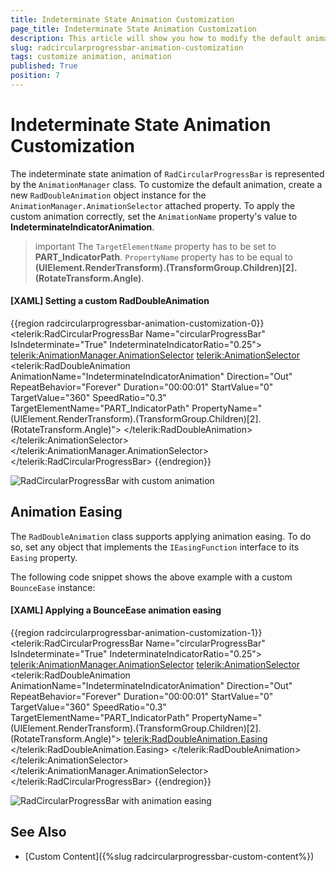 ```yaml
---
title: Indeterminate State Animation Customization
page_title: Indeterminate State Animation Customization
description: This article will show you how to modify the default animation of RadCircularProgressBar control.
slug: radcircularprogressbar-animation-customization
tags: customize animation, animation
published: True
position: 7
---
```


# Indeterminate State Animation Customization

The indeterminate state animation of `RadCircularProgressBar` is represented by the `AnimationManager` class. To customize the default animation, create a new `RadDoubleAnimation` object instance for the `AnimationManager.AnimationSelector` attached property. To apply the custom animation correctly, set the `AnimationName` property's value to __IndeterminateIndicatorAnimation__.

>important The `TargetElementName` property has to be set to __PART\_IndicatorPath__. `PropertyName` property has to be equal to __(UIElement.RenderTransform).(TransformGroup.Children)[2].(RotateTransform.Angle)__.

#### __[XAML] Setting a custom RadDoubleAnimation__
{{region radcircularprogressbar-animation-customization-0}}
    <telerik:RadCircularProgressBar Name="circularProgressBar" 
                                    IsIndeterminate="True"
                                    IndeterminateIndicatorRatio="0.25">
        <telerik:AnimationManager.AnimationSelector>
            <telerik:AnimationSelector>
                <telerik:RadDoubleAnimation AnimationName="IndeterminateIndicatorAnimation"
                                            Direction="Out" 
                                            RepeatBehavior="Forever" 
                                            Duration="00:00:01" 
                                            StartValue="0"
                                            TargetValue="360"
                                            SpeedRatio="0.3"
                                            TargetElementName="PART_IndicatorPath"
                                            PropertyName="(UIElement.RenderTransform).(TransformGroup.Children)[2].(RotateTransform.Angle)">
                </telerik:RadDoubleAnimation>
            </telerik:AnimationSelector>
        </telerik:AnimationManager.AnimationSelector>
    </telerik:RadCircularProgressBar>
{{endregion}}

![RadCircularProgressBar with custom animation](images/radcircularprogressbar-animation-customization-0.gif)

## Animation Easing

The `RadDoubleAnimation` class supports applying animation easing. To do so, set any object that implements the `IEasingFunction` interface to its `Easing` property.

The following code snippet shows the above example with a custom `BounceEase` instance:

#### __[XAML] Applying a BounceEase animation easing__
{{region radcircularprogressbar-animation-customization-1}}
    <telerik:RadCircularProgressBar Name="circularProgressBar" 
                                    IsIndeterminate="True"
                                    IndeterminateIndicatorRatio="0.25">
        <telerik:AnimationManager.AnimationSelector>
            <telerik:AnimationSelector>
                <telerik:RadDoubleAnimation AnimationName="IndeterminateIndicatorAnimation"
                                            Direction="Out" 
                                            RepeatBehavior="Forever" 
                                            Duration="00:00:01" 
                                            StartValue="0"
                                            TargetValue="360"
                                            SpeedRatio="0.3"
                                            TargetElementName="PART_IndicatorPath"
                                            PropertyName="(UIElement.RenderTransform).(TransformGroup.Children)[2].(RotateTransform.Angle)">
                    <telerik:RadDoubleAnimation.Easing>
                        <BounceEase Bounces="25" Bounciness="5" EasingMode="EaseOut"/>
                    </telerik:RadDoubleAnimation.Easing>
                </telerik:RadDoubleAnimation>
            </telerik:AnimationSelector>
        </telerik:AnimationManager.AnimationSelector>
    </telerik:RadCircularProgressBar>
{{endregion}}

![RadCircularProgressBar with animation easing](images/radcircularprogressbar-animation-customization-1.gif)

## See Also
* [Custom Content]({%slug radcircularprogressbar-custom-content%})